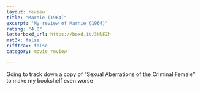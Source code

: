 ```yaml
---
layout: review
title: "Marnie (1964)"
excerpt: "My review of Marnie (1964)"
rating: "4.0"
letterboxd_url: https://boxd.it/3NlFZh
mst3k: false
rifftrax: false
category: movie_review

---
```


Going to track down a copy of “Sexual Aberrations of the Criminal Female” to make my bookshelf even worse